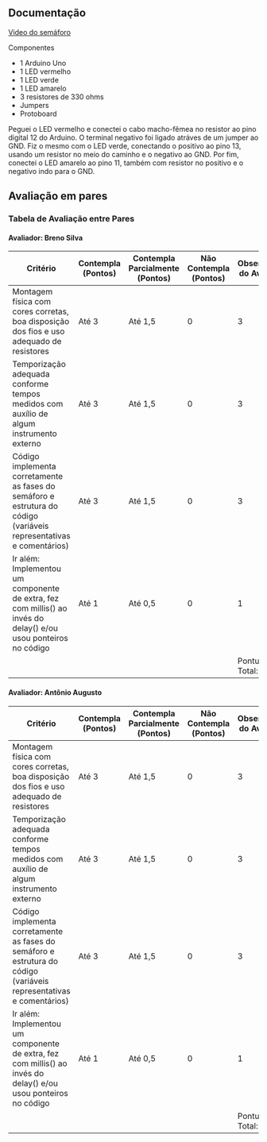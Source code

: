 ## Documentação
[Video do semáforo](https://youtube.com/shorts/5CbLv7GDrkU?si=F6yPRlYkCbn2Y-0B)

Componentes
- 1 Arduino Uno
- 1 LED vermelho
- 1 LED verde
- 1 LED amarelo
- 3 resistores de 330 ohms
- Jumpers
- Protoboard

Peguei o LED vermelho e conectei o cabo macho-fêmea no resistor ao pino digital 12 do Arduino. 
O terminal negativo foi ligado atráves de um jumper ao GND.
Fiz o mesmo com o LED verde, conectando o positivo ao pino 13, usando um resistor no meio do caminho e o negativo ao GND.
Por fim, conectei o LED amarelo ao pino 11, também com resistor no positivo e o negativo indo para o GND.


## Avaliação em pares

### Tabela de Avaliação entre Pares

#### Avaliador: Breno Silva

|Critério|	Contempla (Pontos)|	Contempla Parcialmente (Pontos)	|Não Contempla (Pontos)	|Observações do Avaliador|
|-|-|-|-|-|
|Montagem física com cores corretas, boa disposição dos fios e uso adequado de resistores	|Até 3	|Até 1,5	| 0 | 3 |	
|Temporização adequada conforme tempos medidos com auxílio de algum instrumento externo	|Até 3	|Até 1,5	| 0 | 3 |	
|Código implementa corretamente as fases do semáforo e estrutura do código (variáveis representativas e comentários) |	Até 3|	Até 1,5 |	0 | 3 |	
|Ir além: Implementou um componente de extra, fez com millis() ao invés do delay() e/ou usou ponteiros no código |	Até 1 |	Até 0,5 |	0 | 1 |	
| | | | |Pontuação Total: 10|


#### Avaliador: Antônio Augusto

|Critério|	Contempla (Pontos)|	Contempla Parcialmente (Pontos)	|Não Contempla (Pontos)	|Observações do Avaliador|
|-|-|-|-|-|
|Montagem física com cores corretas, boa disposição dos fios e uso adequado de resistores	|Até 3	|Até 1,5	|0 | 3 |	
|Temporização adequada conforme tempos medidos com auxílio de algum instrumento externo	|Até 3	|Até 1,5	|0 | 3 |	
|Código implementa corretamente as fases do semáforo e estrutura do código (variáveis representativas e comentários) |	Até 3|	Até 1,5 |	0 | 3 |	
|Ir além: Implementou um componente de extra, fez com millis() ao invés do delay() e/ou usou ponteiros no código |	Até 1 |	Até 0,5 |	0 | 1 |	
| | | | |Pontuação Total: 10|
